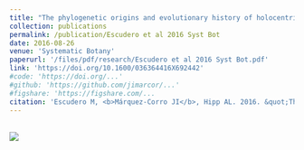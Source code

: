 ```yaml
---
title: "The phylogenetic origins and evolutionary history of holocentric chromosomes"
collection: publications
permalink: /publication/Escudero et al 2016 Syst Bot
date: 2016-08-26
venue: 'Systematic Botany'
paperurl: '/files/pdf/research/Escudero et al 2016 Syst Bot.pdf'
link: 'https://doi.org/10.1600/036364416X692442'
#code: 'https://doi.org/...'
#github: 'https://github.com/jimarcor/...'
#figshare: 'https://figshare.com/...
citation: 'Escudero M, <b>Márquez-Corro JI</b>, Hipp AL. 2016. &quot;The phylogenetic origins and evolutionary history of holocentric chromosomes&quot; <i>Systematic Botany</i> 41(3): 580-585. doi:10.1600/036364416X692442'
---
```

<br/><img src='/images/500x300.png'>